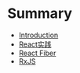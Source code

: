 # Summary

* [Introduction](README.md)
* [React实践](reactshi-jian.md)
* [React Fiber](react-fiber.md)
* [RxJS](rxjs.md)

